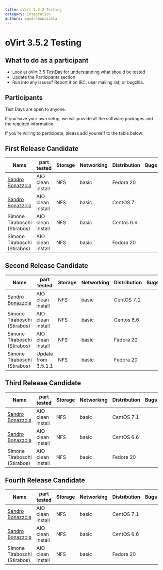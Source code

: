 ```yaml
---
title: oVirt 3.5.2 Testing
category: integration
authors: sandrobonazzola
---
```


# oVirt 3.5.2 Testing

## What to do as a participant

*   Look at [oVirt 3.5 TestDay](/develop/release-management/releases/3.5/testday/) for understanding what should be tested
*   Update the Participants section.
*   Run into any issues? Report it on IRC, user mailing list, or bugzilla.

## Participants

Test Days are open to anyone.

If you have your own setup, we will provide all the software packages and the required information.

If you're willing to participate, please add yourself to the table below:

## First Release Candidate

| Name                                               | part tested       | Storage | Networking | Distribution | Bugs |
|----------------------------------------------------|-------------------|---------|------------|--------------|------|
| [Sandro Bonazzola](https://github.com/sandrobonazzola) | AIO clean install | NFS     | basic      | Fedora 20    |      |
| [Sandro Bonazzola](https://github.com/sandrobonazzola) | AIO clean install | NFS     | basic      | CentOS 7     |      |
| Simone Tiraboschi (Stirabos)      | AIO clean install | NFS     | basic      | Centos 6.6   |      |
| Simone Tiraboschi (Stirabos)      | AIO clean install | NFS     | basic      | Fedora 20    |      |

## Second Release Candidate

| Name                                               | part tested         | Storage | Networking | Distribution | Bugs |
|----------------------------------------------------|---------------------|---------|------------|--------------|------|
| [Sandro Bonazzola](https://github.com/sandrobonazzola) | AIO clean install   | NFS     | basic      | CentOS 7.1   |      |
| Simone Tiraboschi (Stirabos)      | AIO clean install   | NFS     | basic      | Centos 6.6   |      |
| Simone Tiraboschi (Stirabos)      | AIO clean install   | NFS     | basic      | Fedora 20    |      |
| Simone Tiraboschi (Stirabos)      | Update from 3.5.1.1 | NFS     | basic      | Fedora 20    |      |

## Third Release Candidate

| Name                                               | part tested       | Storage | Networking | Distribution | Bugs |
|----------------------------------------------------|-------------------|---------|------------|--------------|------|
| [Sandro Bonazzola](https://github.com/sandrobonazzola) | AIO clean install | NFS     | basic      | CentOS 7.1   |      |
| [Sandro Bonazzola](https://github.com/sandrobonazzola) | AIO clean install | NFS     | basic      | CentOS 6.6   |      |
| Simone Tiraboschi (Stirabos)      | AIO clean install | NFS     | basic      | Fedora 20    |      |

## Fourth Release Candidate

| Name                                               | part tested       | Storage | Networking | Distribution | Bugs |
|----------------------------------------------------|-------------------|---------|------------|--------------|------|
| [Sandro Bonazzola](https://github.com/sandrobonazzola) | AIO clean install | NFS     | basic      | CentOS 7.1   |      |
| [Sandro Bonazzola](https://github.com/sandrobonazzola) | AIO clean install | NFS     | basic      | CentOS 6.6   |      |
| Simone Tiraboschi (Stirabos)      | AIO clean install | NFS     | basic      | Fedora 20    |      |

